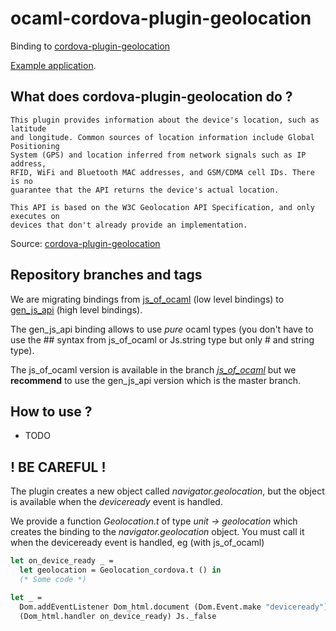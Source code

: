 # ocaml-cordova-plugin-geolocation

Binding to
[cordova-plugin-geolocation](https://github.com/apache/cordova-plugin-geolocation)

[Example
application](https://github.com/dannywillems/ocaml-cordova-plugin-geolocation-example).

## What does cordova-plugin-geolocation do ?

```
This plugin provides information about the device's location, such as latitude
and longitude. Common sources of location information include Global Positioning
System (GPS) and location inferred from network signals such as IP address,
RFID, WiFi and Bluetooth MAC addresses, and GSM/CDMA cell IDs. There is no
guarantee that the API returns the device's actual location.

This API is based on the W3C Geolocation API Specification, and only executes on
devices that don't already provide an implementation.
```

Source: [cordova-plugin-geolocation](https://github.com/apache/cordova-plugin-geolocation)

## Repository branches and tags

We are migrating bindings from
[js_of_ocaml](https://github.com/ocsigen/js_of_ocaml) (low level bindings) to
[gen_js_api](https://github.com/lexifi/gen_js_api) (high level bindings).

The gen_js_api binding allows to use *pure* ocaml types (you don't have to use
the ## syntax from js_of_ocaml or Js.string type but only # and string type).

The js_of_ocaml version is available in the branch
[*js_of_ocaml*](https://github.com/dannywillems/ocaml-cordova-plugin-geolocation/tree/js_of_ocaml)
but we **recommend** to use the gen_js_api version which is the master branch.

## How to use ?

* TODO

## ! BE CAREFUL !

The plugin creates a new object called *navigator.geolocation*, but the object is
available when the *deviceready* event is handled.

We provide a function *Geolocation.t* of type *unit -> geolocation* which creates the
binding to the *navigator.geolocation* object. You must call it when the deviceready
event is handled, eg (with js_of_ocaml)

```OCaml
let on_device_ready _ =
  let geolocation = Geolocation_cordova.t () in
  (* Some code *)

let _ =
  Dom.addEventListener Dom_html.document (Dom.Event.make "deviceready")
  (Dom_html.handler on_device_ready) Js._false
```
